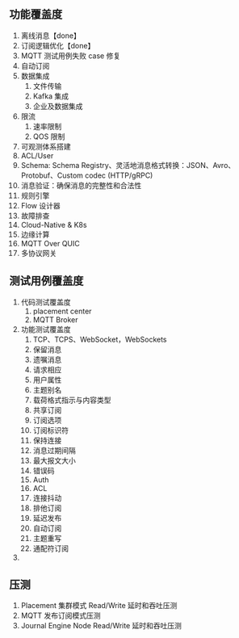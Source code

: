 ## 功能覆盖度
1. 离线消息【done】
2. 订阅逻辑优化【done】
3. MQTT 测试用例失败 case 修复
4. 自动订阅
5. 数据集成
   1. 文件传输
   2. Kafka 集成
   3. 企业及数据集成
6. 限流
   1. 速率限制
   2. QOS 限制
7. 可观测体系搭建
8. ACL/User
9. Schema: Schema Registry、灵活地消息格式转换：JSON、Avro、Protobuf、Custom codec (HTTP/gRPC)
10. 消息验证：确保消息的完整性和合法性
11. 规则引擎
12. Flow 设计器
13. 故障排查
14. Cloud-Native & K8s
15. 边缘计算
16. MQTT Over QUIC
17. 多协议网关

## 测试用例覆盖度
1. 代码测试覆盖度
   1. placement center
   2. MQTT Broker
2. 功能测试覆盖度
   1. TCP、TCPS、WebSocket，WebSockets
   2. 保留消息
   3. 遗嘱消息
   4. 请求相应
   5. 用户属性
   6. 主题别名
   7. 载荷格式指示与内容类型
   8. 共享订阅
   9. 订阅选项
   10. 订阅标识符
   11. 保持连接
   12. 消息过期间隔
   13. 最大报文大小
   14. 错误码
   15. Auth
   16. ACL
   17. 连接抖动
   18. 排他订阅
   19. 延迟发布
   20. 自动订阅
   21. 主题重写
   22. 通配符订阅
3.  
   
## 压测
1. Placement 集群模式 Read/Write 延时和吞吐压测
2. MQTT 发布订阅模式压测
3. Journal Engine Node Read/Write 延时和吞吐压测